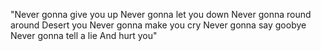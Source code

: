 "Never gonna give you up
Never gonna let you down
Never gonna round around
Desert you
Never gonna make you cry
Never gonna say goobye
Never gonna tell a lie
And hurt you"

